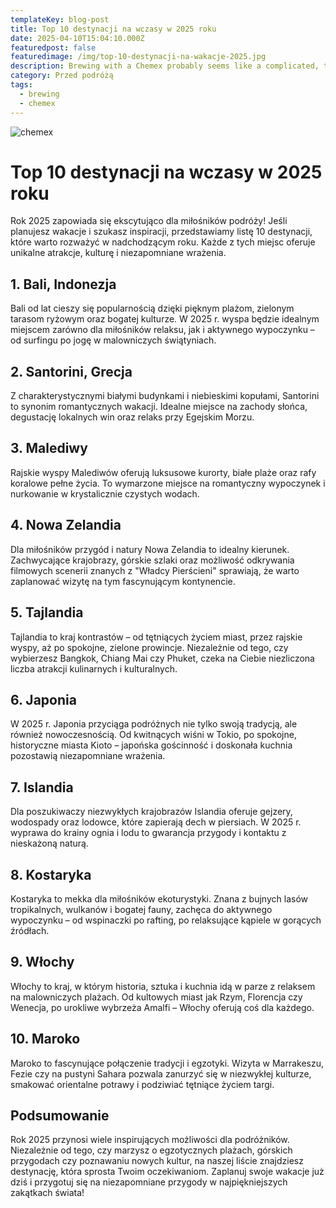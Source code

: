 ```yaml
---
templateKey: blog-post
title: Top 10 destynacji na wczasy w 2025 roku
date: 2025-04-10T15:04:10.000Z
featuredpost: false
featuredimage: /img/top-10-destynacji-na-wakacje-2025.jpg
description: Brewing with a Chemex probably seems like a complicated, time-consuming ordeal, but once you get used to the process, it becomes a soothing ritual that's worth the effort every time.
category: Przed podróżą
tags:
  - brewing
  - chemex
---
```

![chemex](/img/chemex.jpg)

# Top 10 destynacji na wczasy w 2025 roku

Rok 2025 zapowiada się ekscytująco dla miłośników podróży! Jeśli planujesz wakacje i szukasz inspiracji, przedstawiamy listę 10 destynacji, które warto rozważyć w nadchodzącym roku. Każde z tych miejsc oferuje unikalne atrakcje, kulturę i niezapomniane wrażenia.

## 1. Bali, Indonezja

Bali od lat cieszy się popularnością dzięki pięknym plażom, zielonym tarasom ryżowym oraz bogatej kulturze. W 2025 r. wyspa będzie idealnym miejscem zarówno dla miłośników relaksu, jak i aktywnego wypoczynku – od surfingu po jogę w malowniczych świątyniach.

## 2. Santorini, Grecja

Z charakterystycznymi białymi budynkami i niebieskimi kopułami, Santorini to synonim romantycznych wakacji. Idealne miejsce na zachody słońca, degustację lokalnych win oraz relaks przy Egejskim Morzu.

## 3. Malediwy

Rajskie wyspy Malediwów oferują luksusowe kurorty, białe plaże oraz rafy koralowe pełne życia. To wymarzone miejsce na romantyczny wypoczynek i nurkowanie w krystalicznie czystych wodach.

## 4. Nowa Zelandia

Dla miłośników przygód i natury Nowa Zelandia to idealny kierunek. Zachwycające krajobrazy, górskie szlaki oraz możliwość odkrywania filmowych scenerii znanych z "Władcy Pierścieni" sprawiają, że warto zaplanować wizytę na tym fascynującym kontynencie.

## 5. Tajlandia

Tajlandia to kraj kontrastów – od tętniących życiem miast, przez rajskie wyspy, aż po spokojne, zielone prowincje. Niezależnie od tego, czy wybierzesz Bangkok, Chiang Mai czy Phuket, czeka na Ciebie niezliczona liczba atrakcji kulinarnych i kulturalnych.

## 6. Japonia

W 2025 r. Japonia przyciąga podróżnych nie tylko swoją tradycją, ale również nowoczesnością. Od kwitnących wiśni w Tokio, po spokojne, historyczne miasta Kioto – japońska gościnność i doskonała kuchnia pozostawią niezapomniane wrażenia.

## 7. Islandia

Dla poszukiwaczy niezwykłych krajobrazów Islandia oferuje gejzery, wodospady oraz lodowce, które zapierają dech w piersiach. W 2025 r. wyprawa do krainy ognia i lodu to gwarancja przygody i kontaktu z nieskażoną naturą.

## 8. Kostaryka

Kostaryka to mekka dla miłośników ekoturystyki. Znana z bujnych lasów tropikalnych, wulkanów i bogatej fauny, zachęca do aktywnego wypoczynku – od wspinaczki po rafting, po relaksujące kąpiele w gorących źródłach.

## 9. Włochy

Włochy to kraj, w którym historia, sztuka i kuchnia idą w parze z relaksem na malowniczych plażach. Od kultowych miast jak Rzym, Florencja czy Wenecja, po urokliwe wybrzeża Amalfi – Włochy oferują coś dla każdego.

## 10. Maroko

Maroko to fascynujące połączenie tradycji i egzotyki. Wizyta w Marrakeszu, Fezie czy na pustyni Sahara pozwala zanurzyć się w niezwykłej kulturze, smakować orientalne potrawy i podziwiać tętniące życiem targi.

## Podsumowanie

Rok 2025 przynosi wiele inspirujących możliwości dla podróżników. Niezależnie od tego, czy marzysz o egzotycznych plażach, górskich przygodach czy poznawaniu nowych kultur, na naszej liście znajdziesz destynację, która sprosta Twoim oczekiwaniom. Zaplanuj swoje wakacje już dziś i przygotuj się na niezapomniane przygody w najpiękniejszych zakątkach świata!
